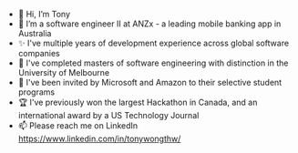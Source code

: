 - 👋 Hi, I’m Tony
- 👀 I’m a software engineer II at ANZx - a leading mobile banking app in Australia
- ✨ I've multiple years of development experience across global software companies
- 🌱 I've completed masters of software engineering with distinction in the University of Melbourne
- 💞️ I've been invited by Microsoft and Amazon to their selective student programs
- 🏆 I've previously won the largest Hackathon in Canada, and an international award by a US Technology Journal
- 📫 Please reach me on LinkedIn https://www.linkedin.com/in/tonywongthw/
  
<!---
tonywongthw/tonywongthw is a ✨ special ✨ repository because its `README.md` (this file) appears on your GitHub profile.
You can click the Preview link to take a look at your changes.
--->
